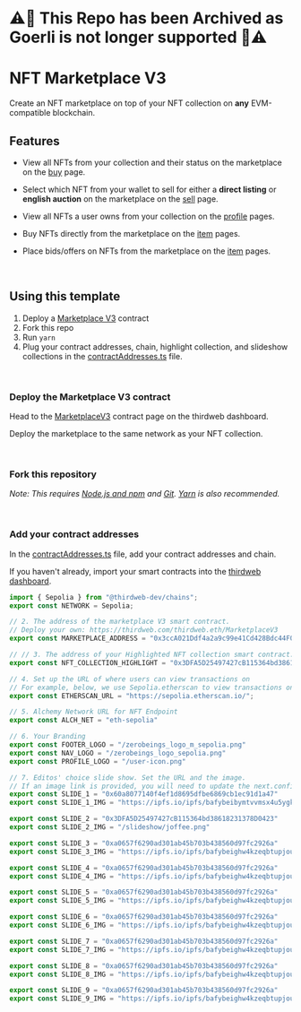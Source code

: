 
# ⚠️🚧 This Repo has been Archived as Goerli is not longer supported 🚧⚠️ #

# NFT Marketplace V3

Create an NFT marketplace on top of your NFT collection on **any** EVM-compatible blockchain.

## Features

- View all NFTs from your collection and their status on the marketplace on the [buy](/pages/buy.tsx) page.

- Select which NFT from your wallet to sell for either a **direct listing** or **english auction** on the marketplace on the [sell](/pages/sell.tsx) page.

- View all NFTs a user owns from your collection on the [profile](/pages/profile/%5Baddress%5D.tsx) pages.

- Buy NFTs directly from the marketplace on the [item](/pages/token/%5BcontractAddress%5D/%5BtokenId%5D.tsx) pages.

- Place bids/offers on NFTs from the marketplace on the [item](/pages/token/%5BcontractAddress%5D/%5BtokenId%5D.tsx) pages.

<br/>

## Using this template

1. Deploy a [Marketplace V3](https://thirdweb.com/thirdweb.eth/MarketplaceV3) contract
2. Fork this repo
3. Run `yarn`
4. Plug your contract addresses, chain, highlight collection, and slideshow collections in the [contractAddresses.ts](/const/contractAddresses.ts) file.

<br/>

### Deploy the Marketplace V3 contract

Head to the [MarketplaceV3](https://thirdweb.com/thirdweb.eth/MarketplaceV3) contract page on the thirdweb dashboard.

Deploy the marketplace to the same network as your NFT collection.

<br/>

### Fork this repository

_Note: This requires [Node.js and npm](https://docs.npmjs.com/downloading-and-installing-node-js-and-npm) and [Git](https://git-scm.com/downloads). [Yarn](https://classic.yarnpkg.com/en/docs/install/#mac-stable) is also recommended._

<br/>

### Add your contract addresses

In the [contractAddresses.ts](/const/contractAddresses.ts) file, add your contract addresses and chain.

If you haven't already, import your smart contracts into the [thirdweb dashboard](https://thirdweb.com/dashboard).

```ts
import { Sepolia } from "@thirdweb-dev/chains";
export const NETWORK = Sepolia;

// 2. The address of the marketplace V3 smart contract.
// Deploy your own: https://thirdweb.com/thirdweb.eth/MarketplaceV3
export const MARKETPLACE_ADDRESS = "0x3ccA021Ddf4a2a9c99e41Cd428Bdc44F0CebaBA6";

// // 3. The address of your Highlighted NFT collection smart contract.
export const NFT_COLLECTION_HIGHLIGHT = "0x3DFA5D25497427cB115364bd38618231378D0423";

// 4. Set up the URL of where users can view transactions on
// For example, below, we use Sepolia.etherscan to view transactions on the Sepolia testnet.
export const ETHERSCAN_URL = "https://sepolia.etherscan.io/";

// 5. Alchemy Network URL for NFT Endpoint
export const ALCH_NET = "eth-sepolia"

// 6. Your Branding
export const FOOTER_LOGO = "/zerobeings_logo_m_sepolia.png"
export const NAV_LOGO = "/zerobeings_logo_sepolia.png"
export const PROFILE_LOGO = "/user-icon.png"

// 7. Editos' choice slide show. Set the URL and the image.
// If an image link is provided, you will need to update the next.config.js with the domain. An example is provided in the next.config.js file.
export const SLIDE_1 = "0x60a8077140f4ef1d8695dfbe6869cb1ec91d1a47"
export const SLIDE_1_IMG = "https://ipfs.io/ipfs/bafybeibymtvvmsx4u5ygk5so7tumscioylkpanrthzdwhgbcqxqxsmghoa/myAuctionsToClose.png"

export const SLIDE_2 = "0x3DFA5D25497427cB115364bd38618231378D0423"
export const SLIDE_2_IMG = "/slideshow/joffee.png"

export const SLIDE_3 = "0xa0657f6290ad301ab45b703b438560d97fc2926a"
export const SLIDE_3_IMG = "https://ipfs.io/ipfs/bafybeighw4kzeqbtupjouql3rev7vlc2tit6bt55ubxvbl3235dqzdh53u/1.png"

export const SLIDE_4 = "0xa0657f6290ad301ab45b703b438560d97fc2926a"
export const SLIDE_4_IMG = "https://ipfs.io/ipfs/bafybeighw4kzeqbtupjouql3rev7vlc2tit6bt55ubxvbl3235dqzdh53u/1.png"

export const SLIDE_5 = "0xa0657f6290ad301ab45b703b438560d97fc2926a"
export const SLIDE_5_IMG = "https://ipfs.io/ipfs/bafybeighw4kzeqbtupjouql3rev7vlc2tit6bt55ubxvbl3235dqzdh53u/1.png"

export const SLIDE_6 = "0xa0657f6290ad301ab45b703b438560d97fc2926a"
export const SLIDE_6_IMG = "https://ipfs.io/ipfs/bafybeighw4kzeqbtupjouql3rev7vlc2tit6bt55ubxvbl3235dqzdh53u/1.png"

export const SLIDE_7 = "0xa0657f6290ad301ab45b703b438560d97fc2926a"
export const SLIDE_7_IMG = "https://ipfs.io/ipfs/bafybeighw4kzeqbtupjouql3rev7vlc2tit6bt55ubxvbl3235dqzdh53u/1.png"

export const SLIDE_8 = "0xa0657f6290ad301ab45b703b438560d97fc2926a"
export const SLIDE_8_IMG = "https://ipfs.io/ipfs/bafybeighw4kzeqbtupjouql3rev7vlc2tit6bt55ubxvbl3235dqzdh53u/1.png"

export const SLIDE_9 = "0xa0657f6290ad301ab45b703b438560d97fc2926a"
export const SLIDE_9_IMG = "https://ipfs.io/ipfs/bafybeighw4kzeqbtupjouql3rev7vlc2tit6bt55ubxvbl3235dqzdh53u/1.png" 
```
